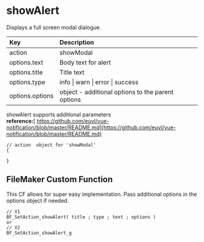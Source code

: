 # showAlert

Displays a full screen modal dialogue.

| Key | Description |
| :--- | :--- |
| action | showModal |
| options.text | Body text for alert |
| options.title | Title text |
| options.type | info \| warn \| error \| success |
| options.options | object - additional options to the parent options |

showAlert supports additional parameters  
**reference:**[ https://github.com/euvl/vue-notification/blob/master/README.md](https://github.com/euvl/vue-notification/blob/master/README.md)

```text
// action  object for 'showModal'
{

}
```

## FileMaker Custom Function

This CF allows for super easy implementation. Pass additional options in the options object if needed.

```text
// V1
BF_SetAction_showAlert( title ; type ; text ; options ) 
or 
// V2
BF_SetAction_showAlert_g
```

